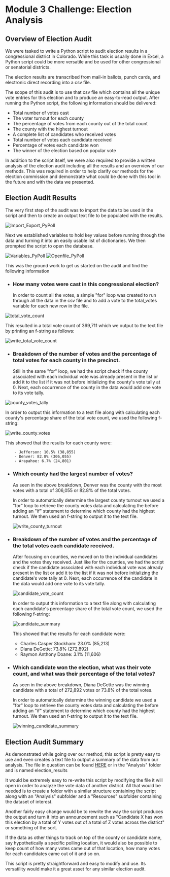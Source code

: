 # Module 3 Challenge: Election Analysis

## Overview of Election Audit

We were tasked to write a Python script to audit election results in a congressional district in Colorado. While this task is usually done in Excel, a Python script could be more versatile and be used for other congressional or senatorial districts.

The election results are transcribed from mail-in ballots, punch cards, and electronic direct recording into a csv file.

The scope of this audit is to use that csv file which contains all the unique vote entries for this election and to produce an easy-to-read output. After running the Python script, the following information should be delivered:


* Total number of votes cast
* The voter turnout for each county
* The percentage of votes from each county out of the total count
* The county with the highest turnout
* A complete list of candidates who received votes
* Total number of votes each candidate received
* Percentage of votes each candidate won
* The winner of the election based on popular vote

In addition to the script itself, we were also required to provide a written analysis of the election audit including all the results and an overview of our methods. This was required in order to help clarify our methods for the election commission and demonstrate what could be done with this tool in the future and with the data we presented.



## Election Audit Results

The very first step of the audit was to import the data to be used in the script and then to create an output text file to be populated with the results.

![Import_Export_PyPoll](https://user-images.githubusercontent.com/76575162/118425241-64578280-b68e-11eb-9265-edf8ed3f9601.png)

Next we established variables to hold key values before running through the data and turning it into an easily usable list of dictionaries. We then prompted the script to open the database.

![Variables_PyPoll](https://user-images.githubusercontent.com/76575162/118425301-85b86e80-b68e-11eb-8830-da8cd958cf7a.png)
![Openfile_PyPoll](https://user-images.githubusercontent.com/76575162/118425352-a7b1f100-b68e-11eb-9d89-bba0aae98824.png)


This was the ground work to get us started on the audit and find the following information


* ### How many votes were cast in this congressional election?

	In order to count all the votes, a simple "for" loop was created to run through all the data in the csv file and to add a vote to the total_votes variable for each new row in the file.
	
![total_vote_count](https://user-images.githubusercontent.com/76575162/118425438-d4660880-b68e-11eb-99f5-fca72dc33620.png)

This resulted in a total vote count of 369,711 which we output to the text file by printing an f-string as follows:

	
![write_total_vote_count](https://user-images.githubusercontent.com/76575162/118425538-fe1f2f80-b68e-11eb-947c-eba3d44247c3.png)




* ### Breakdown of the number of votes and the percentage of total votes for each county in the precinct.

	Still in the same "for" loop, we had the script check if the county associated with each individual vote was already present in the list or add it to the list if it was not before initializing the county's vote tally at 0.
	Next, each occurrence of the county in the data would add one vote to its vote tally. 
	
![county_votes_tally](https://user-images.githubusercontent.com/76575162/118425597-1ee78500-b68f-11eb-8243-f590d19728bb.png)

	
In order to output this information to a text file along with calculating each county's percentage share of the total vote count, we used the following f-string: 

![write_county_votes](https://user-images.githubusercontent.com/76575162/118425929-d7adc400-b68f-11eb-872b-607bb55fd882.png)

	  
This showed that the results for each county were:

		- Jefferson: 10.5% (38,855)
		- Denver: 82.8% (306,055)
		- Arapahoe: 6.7% (24,801)

* ### Which county had the largest number of votes?

	As seen in the above breakdown, Denver was the county with the most votes with a total of 306,055 or 82.8% of the total votes. 
	
	In order to automatically determine the largest county turnout we used a "for" loop to retrieve the county votes data and calculating the  before adding an "if" statement to determine which county had the highest turnout. We then used an f-string to output it to the text file.
	
	![write_county_turnout](https://user-images.githubusercontent.com/76575162/118425986-fe6bfa80-b68f-11eb-9daa-789152648626.png)


* ### Breakdown of the number of votes and the percentage of the total votes each candidate received.

	After focusing on counties, we moved on to the individual candidates and the votes they received. Just like for the counties, we had the script check if the candidate associated with each individual vote was already present in the list or add it to the list if it was not before initializing the candidate's vote tally at 0.
	Next, each occurrence of the candidate in the data would add one vote to its vote tally.
	
	![candidate_vote_count](https://user-images.githubusercontent.com/76575162/118426082-24919a80-b690-11eb-8b8b-4e470c662117.png)

	
	In order to output this information to a text file along with calculating each candidate's percentage share of the total vote count, we used the following f-string:
	
	![candidate_summary](https://user-images.githubusercontent.com/76575162/118426132-468b1d00-b690-11eb-9300-91db78972190.png)

	
	This showed that the results for each candidate were:
	- Charles Casper Stockham: 23.0% (85,213)
	- Diana DeGette: 73.8% (272,892)
	- Raymon Anthony Doane: 3.1% (11,606)   

* ### Which candidate won the election, what was their vote count, and what was their percentage of the total votes?

	As seen in the above breakdown, Diana DeGette was the winning candidate with a total of 272,892 votes or 73.8% of the total votes. 

	In order to automatically determine the winning candidate we used a "for" loop to retrieve the county votes data and calculating the  before adding an "if" statement to determine which county had the highest turnout. We then used an f-string to output it to the text file.
	
	![winning_candidate_summary](https://user-images.githubusercontent.com/76575162/118426254-82be7d80-b690-11eb-9087-75fcb9259722.png)




## Election Audit Summary


As demonstrated while going over our method, this script is pretty easy to use and even creates a text file to output a summary of the data from our analysis. The file in question can be found [HERE](https://github.com/MuzX9p088KKe/Module-3-Challenge/blob/main/Analysis/election_results.txt) or in the "Analysis" folder and is named election_results

It would be extremely easy to re-write this script by modifying the file it will open in order to analyze the vote data of another district. All that would be needed is to create a folder with a similar structure containing the script along with an "Analysis" subfolder and a "Resources" subfolder containing the dataset of interest.

Another fairly easy change would be to rewrite the way the script produces the output and turn it into an announcement such as "Candidate X has won this election by a total of Y votes out of a total of Z votes across the district" or something of the sort.

If the data as other things to track on top of the county or candidate name, say hypothetically a specific polling location, it would also be possible to keep count of how many votes came out of that location, how many votes for each candidates came out of it and so on.

This script is pretty straightforward and easy to modify and use. Its versatility would make it a great asset for any similar election audit.

